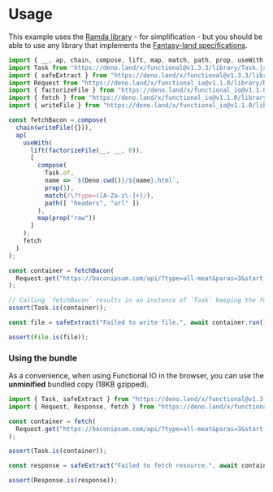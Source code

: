 # Usage

This example uses the [Ramda library](https://ramdajs.com) - for simplification - but you should be able to use any
library that implements the [Fantasy-land specifications](https://github.com/fantasyland/fantasy-land).

```js
import { __, ap, chain, compose, lift, map, match, path, prop, useWith } from "https://deno.land/x/ramda@v0.27.2/mod.ts";
import Task from "https://deno.land/x/functional@v1.3.3/library/Task.js";
import { safeExtract } from "https://deno.land/x/functional@v1.3.3/library/utilities.js";
import Request from "https://deno.land/x/functional_io@v1.1.0/library/Request.js";
import { factorizeFile } from "https://deno.land/x/functional_io@v1.1.0/library/File.js";
import { fetch } from "https://deno.land/x/functional_io@v1.1.0/library/browser_safe.js";
import { writeFile } from "https://deno.land/x/functional_io@v1.1.0/library/fs.js";

const fetchBacon = compose(
  chain(writeFile({})),
  ap(
    useWith(
      lift(factorizeFile(__, __, 0)),
      [
        compose(
          Task.of,
          name => `${Deno.cwd()}/${name}.html`,
          prop(1),
          match(/\?type=([A-Za-z\-]+)/),
          path([ "headers", "url" ])
        ),
        map(prop("raw"))
      ]
    ),
    fetch
  )
);

const container = fetchBacon(
  Request.get("https://baconipsum.com/api/?type=all-meat&paras=3&start-with-lorem=1&format=html")
);

// Calling `fetchBacon` results in an instance of `Task` keeping the function pure.
assert(Task.is(container));

const file = safeExtract("Failed to write file.", await container.run());

assert(File.is(file));
```

### Using the bundle

As a convenience, when using Functional IO in the browser, you can use the **unminified** bundled copy (18KB gzipped).

```js
import { Task, safeExtract } from "https://deno.land/x/functional@v1.3.3/functional.js";
import { Request, Response, fetch } from "https://deno.land/x/functional_io@v1.1.0/functional-io.js";

const container = fetch(
  Request.get("https://baconipsum.com/api/?type=all-meat&paras=3&start-with-lorem=1&format=html")
);

assert(Task.is(container));

const response = safeExtract("Failed to fetch resource.", await container.run());

assert(Response.is(response));
```
